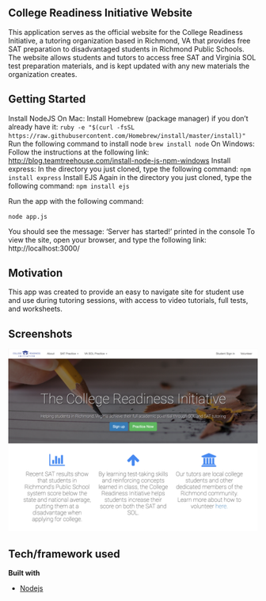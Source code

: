 ## College Readiness Initiative Website
This application serves as the official website for the College Readiness Initiative, a tutoring organization based in Richmond, VA that provides 
free SAT preparation to disadvantaged students in Richmond Public Schools. The website allows students and tutors to access free SAT and Virginia 
SOL test preparation materials, and is kept updated with any new materials the organization creates.

## Getting Started
Install NodeJS
  On Mac:
    Install Homebrew (package manager) if you don’t already have it:
      ```
      ruby -e "$(curl -fsSL https://raw.githubusercontent.com/Homebrew/install/master/install)"
      ```
    Run the following command to install node
      ```
      brew install node
      ```
  On Windows:
    Follow the instructions at the following link: http://blog.teamtreehouse.com/install-node-js-npm-windows
Install express:
  In the directory you just cloned, type the following command:
    ```
    npm install express
    ```
Install EJS
  Again in the directory you just cloned, type the following command:
    ```
    npm install ejs
    ```

Run the app with the following command: 
  ```
  node app.js 
  ```
You should see the message: ‘Server has started!’ printed in the console
To view the site, open your browser, and type the following link: http://localhost:3000/


## Motivation
This app was created to provide an easy to navigate site for student use and use during tutoring sessions, with access to video tutorials, full tests, and 
worksheets.

## Screenshots
![Alt text](/images/Screenshot.png)

## Tech/framework used
<b>Built with</b>
- [Nodejs](https://nodejs.org/en/)


